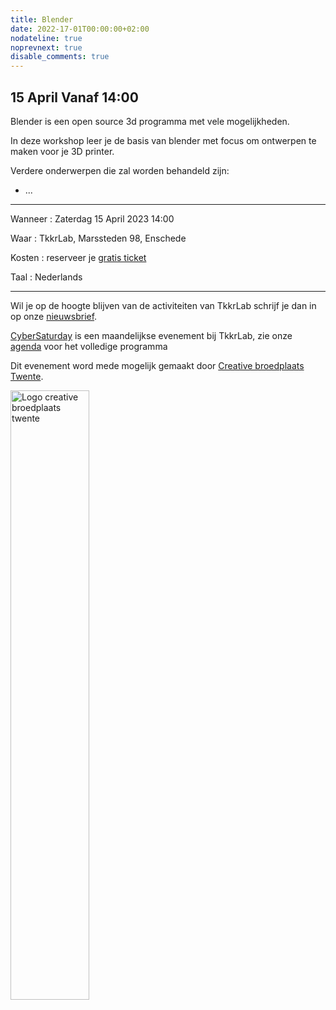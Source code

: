 ```yaml
---
title: Blender
date: 2022-17-01T00:00:00+02:00
nodateline: true
noprevnext: true
disable_comments: true
---
```


## 15 April Vanaf 14:00 ##


<!-- <div style="margin: 0 15% 5%;">
<img src="/images/fabcreator_fabcore.png" width="450px"  alt="Fabcreator fabcore">
</div> -->

Blender is een open source 3d programma met vele mogelijkheden.

In deze workshop leer je de basis van blender met focus om ontwerpen te maken voor je 3D printer.

Verdere onderwerpen die zal worden behandeld zijn:

 * ...
 

<hr>

Wanneer : Zaterdag 15 April 2023 14:00

Waar : TkkrLab, Marssteden 98, Enschede

Kosten : reserveer je [gratis ticket](https://tickets.tkkrlab.space/TkkrLab/)

Taal : Nederlands

<hr>

Wil je op de hoogte blijven van de activiteiten van TkkrLab schrijf je dan in op onze [nieuwsbrief](http://eepurl.com/gLxrLD).


[CyberSaturday](/cybersaturdays/cybersaturday/) is een maandelijkse evenement bij TkkrLab, zie onze [agenda](/agenda/) voor het volledige programma

Dit evenement word mede mogelijk gemaakt door [Creative broedplaats Twente](http://www.creatievebroedplaatsentwente.nl/).

<img width=50% src="/images/Logo-Creatieve-Broedplaatsen-Twente.jpg"  alt="Logo creative broedplaats twente">


